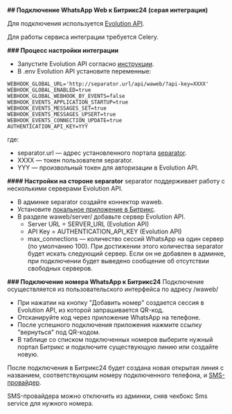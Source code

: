 **## Подключение WhatsApp Web к Битрикс24 (серая интеграция)**

Для подключения используется [Evolution API](https://github.com/EvolutionAPI/evolution-api).

Для работы сервиса интеграции требуется Celery.

**### Процесс настройки интеграции**

+ Запустите Evolution API согласно [инструкции](https://doc.evolution-api.com/v2/en/get-started/introduction).
+ В .env Evolution API установите переменные:
```
WEBHOOK_GLOBAL_URL='http://separator.url/api/waweb/?api-key=XXXX'
WEBHOOK_GLOBAL_ENABLED=true
WEBHOOK_GLOBAL_WEBHOOK_BY_EVENTS=false
WEBHOOK_EVENTS_APPLICATION_STARTUP=true
WEBHOOK_EVENTS_MESSAGES_SET=true
WEBHOOK_EVENTS_MESSAGES_UPSERT=true
WEBHOOK_EVENTS_CONNECTION_UPDATE=true
AUTHENTICATION_API_KEY=YYY
```

где:
+ separator.url — адрес установленного портала [separator](/README_ru.md).
+ XXXX — токен пользователя separator.
+ YYY — произвольный токен для авторизации в Evolution API.

**#### Настройки на стороне separator**
separator поддерживает работу с несколькими серверами Evolution API.
+ В админке separator создайте коннектор waweb.
+ Установите [локальное приложение в Битрикс](bitrix.ru.md).
+ В разделе waweb/server/ добавьте сервер Evolution API.
  + Server URL = SERVER_URL (Evolution API)
  + API Key = AUTHENTICATION_API_KEY (Evolution API)
  + max_connections — количество сессий WhatsApp на один сервер (по умолчанию 100). При достижении этого количества separator будет искать следующий сервер. Если он не добавлен в админке, при подключении будет выведено сообщение об отсутствии свободных серверов.

**### Подключение номера WhatsApp к Битрикс24**
Подключение осуществляется из пользовательского интерфейса по адресу /waweb/
+ При нажатии на кнопку "Добавить номер" создается сессия в Evolution API, из которой запрашивается QR-код.
+ Отсканируйте код через приложение WhatsApp на телефоне.
+ После успешного подключения приложения нажмите ссылку "вернуться" под QR-кодом.
+ В таблице со списком подключенных номеров выберите нужный портал Битрикс и подключите существующую линию или создайте новую.

После подключения в Битрикс24 будет создана новая открытая линия с названием, соответствующим номеру подключенного телефона, и [SMS-провайдер](messageservice.md).

SMS-провайдера можно отключить из админки, сняв чекбокс Sms service для нужного номера.